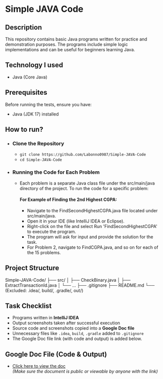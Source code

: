 # Simple JAVA Code
## Description
This repository contains basic Java programs written for practice and demonstration purposes. The programs include simple logic implementations and can be useful for beginners learning Java.


## Technology I used
- Java (Core Java)

## Prerequisites
Before running the tests, ensure you have:
- Java (JDK 17) installed

## How to run?
- ### Clone the Repository
     - ```git clone https://github.com/Labonno0987/Simple-JAVA-Code```
     - ```cd Simple-JAVA-Code ```
       
- ### Running the Code for Each Problem
  - Each problem is a separate Java class file under the src/main/java directory of the project. To run the code for a specific problem:
    #### For Example of Finding the 2nd Highest CGPA:
      - Navigate to the FindSecondHighestCGPA.java file located under src/main/java.
      - Open it in your IDE (like IntelliJ IDEA or Eclipse).
      - Right-click on the file and select Run 'FindSecondHighestCGPA' to execute the program.
      - The program will ask for input and provide the solution for the task.
      - For Problem 2, navigate to FindCGPA.java, and so on for each of the 15 problems.
## Project Structure
Simple-JAVA-Code/
├── src/
│   ├── CheckBinary.java
│   ├── ExtractTransactionId.java
│   └── ...
├── .gitignore
├── README.md
└── (Excluded: .idea/, build/, .gradle/, out/)


## Task Checklist
- Programs written in **IntelliJ IDEA**  
-  Output screenshots taken after successful execution  
-  Source code and screenshots copied into a **Google Doc file**  
-  Unnecessary files like `.idea`, `build`, `.gradle` added to `.gitignore`
-  The Google Doc file link (with code and output) is added below. 

## Google Doc File (Code & Output)

- [Click here to view the doc](https://docs.google.com/document/d/1nM8zIVSq1jk4GM2FzRy8OQUH7jSrzfAplWXGAyCfc-Q/edit?usp=drive_link)  
*(Make sure the document is public or viewable by anyone with the link)*



